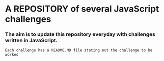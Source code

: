 # A REPOSITORY of several JavaScript challenges

### The aim is to update this repository everyday with challenges written in JavaScript.

```Each challenge has a README.MD file stating out the challenge to be worked ```
